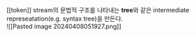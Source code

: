 [[token]] stream의 문법적 구조를 나타내는 **tree**와 같은 intermediate represeatation(e.g. syntax tree)을 만든다.   
![[Pasted image 20240408051927.png]] 